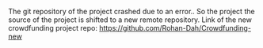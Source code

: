 The git repository of the project crashed due to an error.. So the project the source of the project is shifted to a new remote repository.
Link of the new crowdfunding project repo:
https://github.com/Rohan-Dah/Crowdfunding-new
